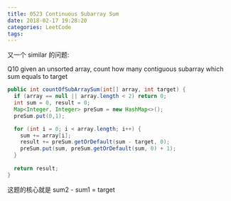 ```yaml
---
title: 0523 Continuous Subarray Sum
date: 2018-02-17 19:28:20
categories: LeetCode
tags:
---
```








又一个 similar 的问题:

Q10 given an unsorted array, count how many contiguous subarray which sum equals to target

```java
public int countOfSubArraySum(int[] array, int target) {
  if (array == null || array.length < 2) return 0;
  int sum = 0, result = 0;
  Map<Integer, Integer> preSum = new HashMap<>();
  preSum.put(0,1);

  for (int i = 0; i < array.length; i++) {
    sum += array[i];
    result += preSum.getOrDefault(sum - target, 0);
    preSum.put(sum, preSum.getOrDefault(sum, 0) + 1);
  }
  
  return result;
}
```


这题的核心就是 sum2 - sum1 = target



